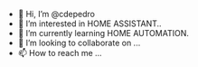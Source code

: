 - 👋 Hi, I’m @cdepedro
- 👀 I’m interested in HOME ASSISTANT..
- 🌱 I’m currently learning HOME AUTOMATION.
- 💞️ I’m looking to collaborate on ...
- 📫 How to reach me ...

<!---
cdepedro/cdepedro is a ✨ special ✨ repository because its `README.md` (this file) appears on your GitHub profile.
You can click the Preview link to take a look at your changes.
--->
